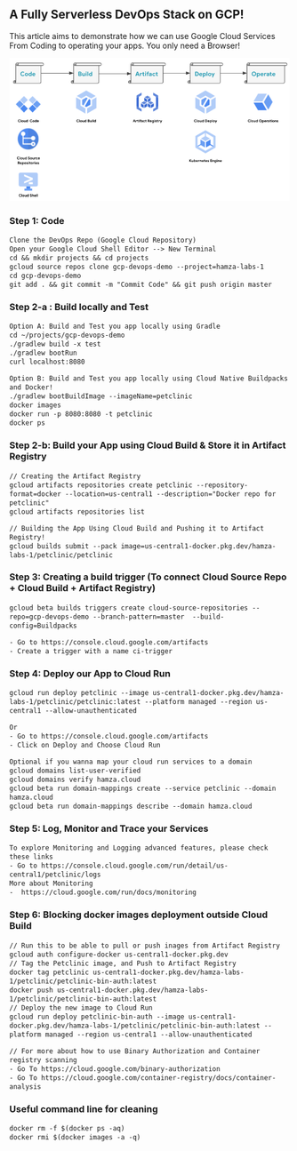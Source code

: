 ## A Fully Serverless DevOps Stack on GCP!
This article aims to demonstrate how we can use Google Cloud Services From Coding to operating your apps. 
You only need a Browser! 

![alt text](https://github.com/hamza-labs/gcp-devops-demo/blob/main/img/devops-stack.png?raw=true)

### Step 1: Code 
```
Clone the DevOps Repo (Google Cloud Repository)
Open your Google Cloud Shell Editor --> New Terminal  
cd && mkdir projects && cd projects
gcloud source repos clone gcp-devops-demo --project=hamza-labs-1
cd gcp-devops-demo
git add . && git commit -m "Commit Code" && git push origin master
```

### Step 2-a : Build locally and Test
```
Option A: Build and Test you app locally using Gradle
cd ~/projects/gcp-devops-demo
./gradlew build -x test  
./gradlew bootRun
curl localhost:8080
```

```
Option B: Build and Test you app locally using Cloud Native Buildpacks and Docker!
./gradlew bootBuildImage --imageName=petclinic
docker images 
docker run -p 8080:8080 -t petclinic 
docker ps 
```

### Step 2-b: Build your App using Cloud Build & Store it in Artifact Registry
```
// Creating the Artifact Registry 
gcloud artifacts repositories create petclinic --repository-format=docker --location=us-central1 --description="Docker repo for petclinic" 
gcloud artifacts repositories list
```

```
// Building the App Using Cloud Build and Pushing it to Artifact Registry! 
gcloud builds submit --pack image=us-central1-docker.pkg.dev/hamza-labs-1/petclinic/petclinic
```

### Step 3: Creating a build trigger (To connect Cloud Source Repo + Cloud Build + Artifact Registry)
```
gcloud beta builds triggers create cloud-source-repositories --repo=gcp-devops-demo --branch-pattern=master  --build-config=Buildpacks
```

```Or 
- Go to https://console.cloud.google.com/artifacts
- Create a trigger with a name ci-trigger
```

### Step 4: Deploy our App to Cloud Run 
```
gcloud run deploy petclinic --image us-central1-docker.pkg.dev/hamza-labs-1/petclinic/petclinic:latest --platform managed --region us-central1 --allow-unauthenticated
```
```
Or 
- Go to https://console.cloud.google.com/artifacts
- Click on Deploy and Choose Cloud Run
```

```
Optional if you wanna map your cloud run services to a domain 
gcloud domains list-user-verified
gcloud domains verify hamza.cloud
gcloud beta run domain-mappings create --service petclinic --domain hamza.cloud
gcloud beta run domain-mappings describe --domain hamza.cloud
```

### Step 5: Log, Monitor and Trace your Services
```
To explore Monitoring and Logging advanced features, please check these links
- Go to https://console.cloud.google.com/run/detail/us-central1/petclinic/logs
More about Monitoring
-  https://cloud.google.com/run/docs/monitoring
```

### Step 6: Blocking docker images deployment outside Cloud Build 

```
// Run this to be able to pull or push inages from Artifact Registry
gcloud auth configure-docker us-central1-docker.pkg.dev
// Tag the Petclinic image, and Push to Artifact Registry 
docker tag petclinic us-central1-docker.pkg.dev/hamza-labs-1/petclinic/petclinic-bin-auth:latest
docker push us-central1-docker.pkg.dev/hamza-labs-1/petclinic/petclinic-bin-auth:latest
// Deploy the new image to Cloud Run
gcloud run deploy petclinic-bin-auth --image us-central1-docker.pkg.dev/hamza-labs-1/petclinic/petclinic-bin-auth:latest --platform managed --region us-central1 --allow-unauthenticated
```

```
// For more about how to use Binary Authorization and Container registry scanning
- Go To https://cloud.google.com/binary-authorization
- Go To https://cloud.google.com/container-registry/docs/container-analysis
```

### Useful command line for cleaning 
```
docker rm -f $(docker ps -aq)
docker rmi $(docker images -a -q)
```

